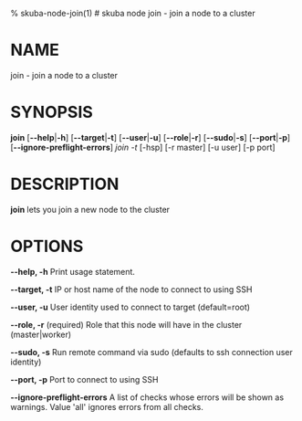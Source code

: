 % skuba-node-join(1) # skuba node join - join a node to a cluster

# NAME
join - join a node to a cluster

# SYNOPSIS
**join**
[**--help**|**-h**] [**--target**|**-t**] [**--user**|**-u**] [**--role**|**-r**]
[**--sudo**|**-s**] [**--port**|**-p**] [**--ignore-preflight-errors**]
*join* *<node-name>* *-t <fqdn>* [-hsp] [-r master] [-u user] [-p port]

# DESCRIPTION
**join** lets you join a new node to the cluster

# OPTIONS

**--help, -h**
  Print usage statement.

**--target, -t**
  IP or host name of the node to connect to using SSH

**--user, -u**
  User identity used to connect to target (default=root)

**--role, -r**
  (required) Role that this node will have in the cluster (master|worker)

**--sudo, -s**
  Run remote command via sudo (defaults to ssh connection user identity)

**--port, -p**
  Port to connect to using SSH

**--ignore-preflight-errors**
  A list of checks whose errors will be shown as warnings. Value 'all' ignores errors from all checks.